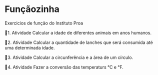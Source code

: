 # Funçãozinha
Exercicios de função do Instituto Proa

📝1. Atividade
Calcular a idade de diferentes animais em anos humanos.

📝2. Atividade
Calcular a quantidade de lanches que será consumida até uma determinada idade.

📝3. Atividade
Calcular a circunferência e a área de um círculo.

📝4. Atividade
Fazer a conversão das temperaturs °C e °F.
